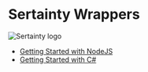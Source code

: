 # Sertainty Wrappers
![Sertainty logo](https://i.ibb.co/ngjkVxN/Screen-Shot-2018-12-11-at-4-39-35-PM.png)

- [Getting Started with NodeJS](https://github.com/sertainty/Sertainty-Wrappers/blob/master/NodeJS/README.md)
- [Getting Started with C#]()